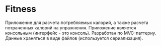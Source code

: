 # Fitness

Приложение для расчета потребляемых калорий, а также расчета потраченных калорий на упражнения. 
Приложение является консольным (интерфейс - это консоль). Разработан по MVC-паттерну. Данные храняться в виде файлов (используется сериализация).
